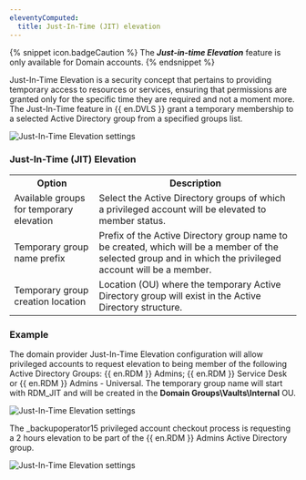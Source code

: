 ```yaml
---
eleventyComputed:
  title: Just-In-Time (JIT) elevation
---
```

{% snippet icon.badgeCaution %}
The ***Just-in-time Elevation*** feature is only available for Domain accounts.
{% endsnippet %}

Just-In-Time Elevation is a security concept that pertains to providing temporary access to resources or services, ensuring that permissions are granted only for the specific time they are required and not a moment more. The Just-In-Time feature in {{ en.DVLS }} grant a temporary membership to a selected Active Directory group from a specified groups list.  

![Just-In-Time Elevation settings](https://webdevolutions.azureedge.net/docs/en/server/ServerOp8178.png) 
  
  
### Just-In-Time (JIT) Elevation 

<table>
	<tr>
		<th>
Option 
		</th>
		<th>
Description 
		</th>
	</tr>
	<tr>
		<td>
Available groups for temporary elevation 
		</td>
		<td>
Select the Active Directory groups of which a privileged account will be elevated to member status. 
		</td>
	</tr>
	<tr>
		<td>
Temporary group name prefix 
		</td>
		<td>
Prefix of the Active Directory group name to be created, which will be a member of the selected group and in which the privileged account will be a member. 
		</td>
	</tr>
    <tr>
		<td>
Temporary group creation location 
		</td>
		<td>
Location (OU) where the temporary Active Directory group will exist in the Active Directory structure. 
		</td>
	</tr>
</table>

### Example

The domain provider Just-In-Time Elevation configuration will allow privileged accounts to request elevation to being member of the following Active Directory Groups: {{ en.RDM }} Admins; {{ en.RDM }} Service Desk or {{ en.RDM }} Admins - Universal. The temporary group name will start with RDM_JIT and will be created in the **Domain Groups\Vaults\Internal** OU.

![Just-In-Time Elevation settings](https://webdevolutions.azureedge.net/docs/en/server/ServerOp8179.png) 

The _backupoperator15 privileged account checkout process is requesting a 2 hours elevation to be part of the {{ en.RDM }} Admins Active Directory group.

![Just-In-Time Elevation settings](https://webdevolutions.azureedge.net/docs/en/server/ServerOp8180.png) 